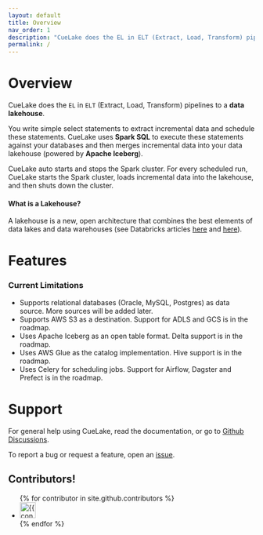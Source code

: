 ```yaml
---
layout: default
title: Overview
nav_order: 1
description: "CueLake does the EL in ELT (Extract, Load, Transform) pipelines to a data lakehouse"
permalink: /
---
```


# Overview
CueLake does the `EL` in `ELT` (Extract, Load, Transform) pipelines to a **data lakehouse**.

You write simple select statements to extract incremental data and schedule these statements. CueLake uses **Spark SQL** to execute these statements against your databases and then merges incremental data into your data lakehouse (powered by **Apache Iceberg**).

CueLake auto starts and stops the Spark cluster. For every scheduled run, CueLake starts the Spark cluster, loads incremental data into the lakehouse, and then shuts down the cluster.

#### What is a Lakehouse?
A lakehouse is a new, open architecture that combines the best elements of data lakes and data warehouses (see Databricks articles [here](https://databricks.com/blog/2020/01/30/what-is-a-data-lakehouse.html) and [here](https://databricks.com/research/lakehouse-a-new-generation-of-open-platforms-that-unify-data-warehousing-and-advanced-analytics)).

# Features

### Current Limitations
* Supports relational databases (Oracle, MySQL, Postgres) as data source. More sources will be added later.
* Supports AWS S3 as a destination. Support for ADLS and GCS is in the roadmap.
* Uses Apache Iceberg as an open table format. Delta support is in the roadmap.
* Uses AWS Glue as the catalog implementation. Hive support is in the roadmap.
* Uses Celery for scheduling jobs. Support for Airflow, Dagster and Prefect is in the roadmap.

# Support
For general help using CueLake, read the documentation, or go to [Github Discussions](https://github.com/cuebook/cuelake/discussions).

To report a bug or request a feature, open an [issue](https://github.com/cuebook/cuelake/issues).

## Contributors!

<ul class="list-style-none">
{% for contributor in site.github.contributors %}
  <li class="d-inline-block mr-1">
     <a href="{{ contributor.html_url }}"><img src="{{ contributor.avatar_url }}" width="32" height="32" alt="{{ contributor.login }}"/></a>
  </li>
{% endfor %}
</ul>


